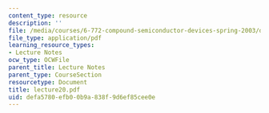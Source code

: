 ```yaml
---
content_type: resource
description: ''
file: /media/courses/6-772-compound-semiconductor-devices-spring-2003/defa5780efb00b9a838f9d6ef85cee0e_lecture20.pdf
file_type: application/pdf
learning_resource_types:
- Lecture Notes
ocw_type: OCWFile
parent_title: Lecture Notes
parent_type: CourseSection
resourcetype: Document
title: lecture20.pdf
uid: defa5780-efb0-0b9a-838f-9d6ef85cee0e
---
```

